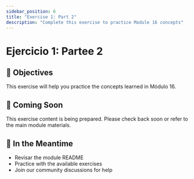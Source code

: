 ```yaml
---
sidebar_position: 6
title: "Exercise 1: Part 2"
description: "Complete this exercise to practice Module 16 concepts"
---
```


# Ejercicio 1: Partee 2

## 🎯 Objectives

This exercise will help you practice the concepts learned in Módulo 16.

## 📝 Coming Soon

This exercise content is being prepared. Please check back soon or refer to the main module materials.

## 🚀 In the Meantime

- Revisar the module README
- Practice with the available exercises
- Join our community discussions for help
